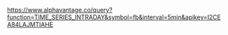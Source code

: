 https://www.alphavantage.co/query?function=TIME_SERIES_INTRADAY&symbol=fb&interval=5min&apikey=I2CEA84LAJMTIAHE
